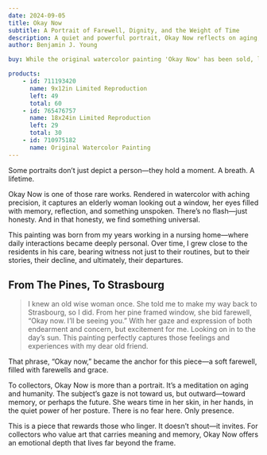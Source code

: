 ```yaml
---
date: 2024-09-05
title: Okay Now
subtitle: A Portrait of Farewell, Dignity, and the Weight of Time
description: A quiet and powerful portrait, Okay Now reflects on aging, memory, and the tender farewells that come with the passage of time. Inspired by Ben Young’s experience working in a nursing home, the painting honors the emotional bonds he formed with residents and the quiet dignity of saying goodbye. With expressive realism and deep sensitivity, this piece invites the viewer to pause, reflect, and connect with the universal experience of letting go.
author: Benjamin J. Young

buy: While the original watercolor painting 'Okay Now' has been sold, limited edition limited reproductions are still available in various sizes. This emotionally resonant piece continues to connect with collectors, and these high-quality prints offer a meaningful way to bring its story into your own space.

products:
    - id: 711193420
      name: 9x12in Limited Reproduction
      left: 49
      total: 60
    - id: 765476757
      name: 18x24in Limited Reproduction
      left: 29
      total: 30
    - id: 710975182
      name: Original Watercolor Painting
---
```


Some portraits don’t just depict a person—they hold a moment. A breath. A lifetime.

Okay Now is one of those rare works. Rendered in watercolor with aching precision, it captures an elderly woman looking out a window, her eyes filled with memory, reflection, and something unspoken. There’s no flash—just honesty. And in that honesty, we find something universal.

<!--more-->

This painting was born from my years working in a nursing home—where daily interactions became deeply personal. Over time, I grew close to the residents in his care, bearing witness not just to their routines, but to their stories, their decline, and ultimately, their departures.


## From The Pines, To Strasbourg ##
> I knew an old wise woman once. She told me to make my way back to Strasbourg, so I did. From her pine framed window, she bid farewell, “Okay now. I’ll be seeing you.” With her gaze and expression of both endearment and concern, but excitement for me. Looking on in to the day’s sun. This painting perfectly captures those feelings and experiences with my dear old friend.

That phrase, “Okay now,” became the anchor for this piece—a soft farewell, filled with farewells and grace.

To collectors, Okay Now is more than a portrait. It’s a meditation on aging and humanity. The subject’s gaze is not toward us, but outward—toward memory, or perhaps the future. She wears time in her skin, in her hands, in the quiet power of her posture. There is no fear here. Only presence.

This is a piece that rewards those who linger. It doesn’t shout—it invites. For collectors who value art that carries meaning and memory, Okay Now offers an emotional depth that lives far beyond the frame.